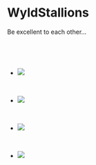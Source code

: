 # WyldStallions
Be excellent to each other...

<title>Bogus</title>

 
      <ul class="col-sm-8">

        <li
class="col-sm-1"><img
src="https://s3.amazonaws.com/codecademy-content/projects/make-a-website/lesson-4/twitter.svg"></li>

      <li
class="col-sm-1"><img
src="https://s3.amazonaws.com/codecademy-content/projects/make-a-website/lesson-4/facebook.svg"></li>

        <li
class="col-sm-1"><img
src="https://s3.amazonaws.com/codecademy-content/projects/make-a-website/lesson-4/instagram.svg"></li>

        <li
class="col-sm-1"><img
src="https://s3.amazonaws.com/codecademy-content/projects/make-a-website/lesson-4/medium.svg"></li>

      
